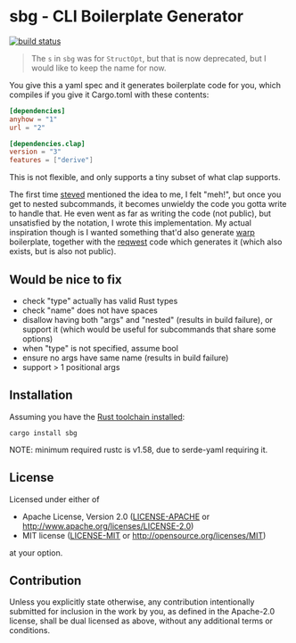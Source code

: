 # sbg - CLI Boilerplate Generator

[![build status](https://github.com/tshepang/sbg/workflows/CI/badge.svg)](https://github.com/tshepang/sbg/actions)

> The `s` in `sbg` was for `StructOpt`,
> but that is now deprecated,
> but I would like to keep the name for now.

You give this a yaml spec and it generates boilerplate code for you,
which compiles if you give it Cargo.toml with these contents:

```toml
[dependencies]
anyhow = "1"
url = "2"

[dependencies.clap]
version = "3"
features = ["derive"]
```

This is not flexible,
and only supports a tiny subset of what clap supports.

The first time [steved] mentioned the idea to me, I felt
"meh!", but once you get to nested subcommands, it becomes unwieldy
the code you gotta write to handle that. He even went as far as
writing the code (not public), but unsatisfied by the notation,
I wrote this implementation.
My actual inspiration though is I wanted something that'd also
generate [warp] boilerplate, together with the [reqwest] code which
generates it (which also exists, but is also not public).

## Would be nice to fix

- check "type" actually has valid Rust types
- check "name" does not have spaces
- disallow having both "args" and "nested" (results in build failure),
  or support it (which would be useful for subcommands that share some
  options)
- when "type" is not specified, assume bool
- ensure no args have same name (results in build failure)
- support > 1 positional args

## Installation

Assuming you have the [Rust toolchain installed][install]:

    cargo install sbg

NOTE: minimum required rustc is v1.58, due to serde-yaml requiring it.

## License

Licensed under either of

 * Apache License, Version 2.0
   ([LICENSE-APACHE](LICENSE-APACHE) or http://www.apache.org/licenses/LICENSE-2.0)
 * MIT license
   ([LICENSE-MIT](LICENSE-MIT) or http://opensource.org/licenses/MIT)

at your option.

## Contribution

Unless you explicitly state otherwise, any contribution intentionally submitted
for inclusion in the work by you, as defined in the Apache-2.0 license, shall be
dual licensed as above, without any additional terms or conditions.


[steved]: https://github.com/stevedonovan
[reqwest]: https://crates.io/crates/reqwest
[warp]: https://crates.io/crates/warp
[install]: https://rust-lang.org/install
